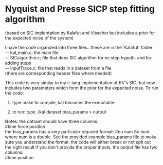 # Nyquist and Presse SICP step fitting algorithm
(based on SIC implentation by Kalafut and Visscher but includes a prior for the expected noise of the system)

I have the code organized into three files...these are in the 'Kalafut' folder  
     -- kal_main.c;       the main file   
     -- SICalgorithm.c;   file that does SIC algorithm for no step hypoth. and for adding steps  
     -- InputTrace.c;     file that reads in a dataset from a file  
(there are corresponding header files where needed)  

This code is very similar to my c-lang implementation of KV's SIC, but now includes two parameters which form the prior for the expected noise.
To run the code:  
1) type make to compile, kal becomes the executable  
       
2) to run: type 
    ./kal dataset bias_params > output  
    
Notes: the dataset should have three columns:  
            #time  force  position  
       the bias_params has a very particular required format:
       	    #nu num
	     So num 
       where num is a double. See the provided example bias_params file to make sure you understand the format. 
       the code will either break or not spit out the right result if you don't provide the proper inputs.
       the output file has two columns:  
       	    #time  position  
